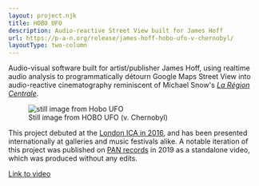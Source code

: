 ```yaml
---
layout: project.njk
title: HOBO UFO
description: Audio-reactive Street View built for James Hoff
url: https://p-a-n.org/release/james-hoff-hobo-ufo-v-chernobyl/
layoutType: two-column
---
```

Audio-visual software built for artist/publisher James Hoff, using realtime audio analysis to programmatically détourn Google Maps Street View into audio-reactive cinematography reminiscent of Michael Snow's [*La Région Centrale*](https://www.youtube.com/watch?v=uYr_SvIKKuI).

<figure class="figure-medium">
  <img src="https://p-a-n.org/wp-content/uploads/2019/10/HOBO_SQ_10.png" alt="still image from Hobo UFO">
  <figcaption>Still image from HOBO UFO (v. Chernobyl)</figcaption>
</figure>

This project debuted at the [London ICA in 2016](https://archive.ica.art/whats-on/ica-associates-pan-present-james-hoff-lee-gamble-steve-warwick-nora-khan-tcf/index.html), and has been presented internationally at galleries and music festivals alike. A notable iteration of this project was published on [PAN records](https://p-a-n.org/releases/) in 2019 as a standalone video, which was produced without any edits.

<!-- <iframe width="560" height="315" src="https://www.youtube.com/embed/ERbfczLUr-A?si=80VyUmYJLXUADiYM" title="YouTube video player" frameborder="0" allow="accelerometer; autoplay; clipboard-write; encrypted-media; gyroscope; picture-in-picture; web-share" allowfullscreen></iframe> -->
[Link to video](https://youtu.be/ERbfczLUr-A)